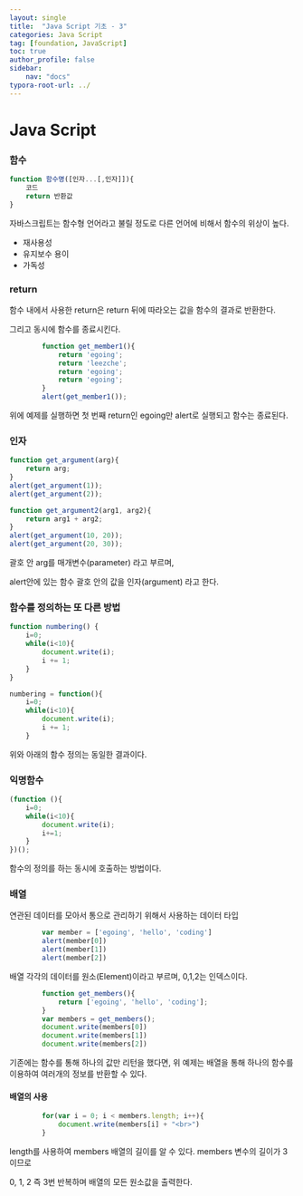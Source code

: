 ```yaml
---
layout: single
title:  "Java Script 기초 - 3"
categories: Java Script
tag: [foundation, JavaScript]
toc: true
author_profile: false
sidebar:
    nav: "docs"
typora-root-url: ../
---
```


# Java Script

### 함수

```javascript
function 함수명([인자...[,인자]]){
    코드
    return 반환값
}
```

자바스크립트는 함수형 언어라고 불릴 정도로 다른 언어에 비해서 함수의 위상이 높다.

+ 재사용성
+ 유지보수 용이
+ 가독성

### return

함수 내에서 사용한 return은 return 뒤에 따라오는 값을 함수의 결과로 반환한다.

그리고 동시에 함수를 종료시킨다.

```javascript
        function get_member1(){
            return 'egoing';
            return 'leezche';
            return 'egoing';
            return 'egoing';
        }
        alert(get_member1());
```

위에 예제를 실행하면 첫 번째 return인 egoing만 alert로 실행되고 함수는 종료된다.

### 인자

```javascript
function get_argument(arg){
    return arg;
}
alert(get_argument(1));
alert(get_argument(2));

function get_argument2(arg1, arg2){
    return arg1 + arg2;
}
alert(get_argument(10, 20));
alert(get_argument(20, 30));
```

괄호 안 arg를 매개변수(parameter) 라고 부르며,

alert안에 있는 함수 괄호 안의 값을 인자(argument) 라고 한다.

### 함수를 정의하는 또 다른 방법

```javascript
function numbering() {
    i=0;
    while(i<10){
        document.write(i);
        i += 1;
    }
}

numbering = function(){
    i=0;
    while(i<10){
        document.write(i);
        i += 1;
    }
```

위와 아래의 함수 정의는 동일한 결과이다.

### 익명함수

```javascript
(function (){
    i=0;
    while(i<10){
        document.write(i);
        i+=1;
    }
})();
```

함수의 정의를 하는 동시에 호출하는 방법이다.

### 배열

연관된 데이터를 모아서 통으로 관리하기 위해서 사용하는 데이터 타입

```javascript
        var member = ['egoing', 'hello', 'coding']
        alert(member[0])
        alert(member[1])
        alert(member[2])
```

배열 각각의 데이터를 원소(Element)이라고 부르며, 0,1,2는 인덱스이다.

```javascript
        function get_members(){
            return ['egoing', 'hello', 'coding'];
        }
        var members = get_members();
        document.write(members[0])
        document.write(members[1])
        document.write(members[2])
```

기존에는 함수를 통해 하나의 값만 리턴을 했다면, 위 예제는 배열을 통해 하나의 함수를 이용하여 여러개의 정보를 반환할 수 있다.

#### 배열의 사용

```javascript
        for(var i = 0; i < members.length; i++){
            document.write(members[i] + "<br>")
        }
```

length를 사용하여 members 배열의 길이를 알 수 있다. members 변수의 길이가 3이므로

0, 1, 2 즉 3번 반복하며 배열의 모든 원소값을 출력한다.

